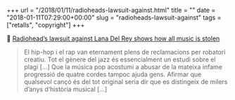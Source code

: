 +++
url = "/2018/01/11/radioheads-lawsuit-against.html"
title = ""
date = "2018-01-11T07:29:00+00:00"
slug = "radioheads-lawsuit-against"
tags = ["retalls", "copyright"]
+++

📎 [Radiohead’s lawsuit against Lana Del Rey shows how all music is stolen](https://quartzy.qz.com/1174713/radioheads-lawsuit-against-lana-del-rey-shows-all-music-is-stolen/)

> El hip-hop i el rap van eternament plens de reclamacions per robatori creatiu. Tot el gènere del jazz és essencialment un estudi sobre el plagi [...] Que la música pop acostumi a abusar de la mateixa infame progressió de quatre cordes tampoc ajuda gens. Afirmar que qualsevol cançó és del tot original seria dir que es distingeix de milers d’anys d’història musical […]

